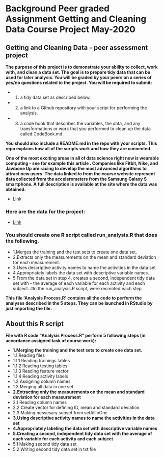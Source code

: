 # **Background Peer graded Assignment Getting and Cleaning Data Course Project May-2020**
## Getting and Cleaning Data - peer assessment project

**The purpose of this project is to demonstrate your ability to collect, work with, and clean a data set. The goal is to prepare tidy data that can be used for later analysis. You will be graded by your peers on a series of yes/no questions related to the project. You will be required to submit:**

- 1) a tidy data set as described below.

- 2) a link to a Github repository with your script for performing the analysis. 
- 3) a code book that describes the variables, the data, and any transformations or work that you performed to clean up the data called CodeBook.md.

**You should also include a README.md in the repo with your scripts. This repo explains how all of the scripts work and how they are connected.**

**One of the most exciting areas in all of data science right now is wearable computing - see for example this article . Companies like Fitbit, Nike, and Jawbone Up are racing to develop the most advanced algorithms to attract new users. The data linked to from the course website represent data collected from the accelerometers from the Samsung Galaxy S smartphone. A full description is available at the site where the data was obtained:**

- [Link](http://archive.ics.uci.edu/ml/datasets/Human+Activity+Recognition+Using+Smartphones)

### **Here are the data for the project:**

- [Link](https://d396qusza40orc.cloudfront.net/getdata%2Fprojectfiles%2FUCI%20HAR%20Dataset.zip)

### **You should create one R script called run_analysis.R that does the following.**

- 1.Merges the training and the test sets to create one data set.
- 2.Extracts only the measurements on the mean and standard deviation for each measurement.
- 3.Uses descriptive activity names to name the activities in the data set
- 4.Appropriately labels the data set with descriptive variable names.
- 5.From the data set in step 4, creates a second, independent tidy data set with - the average of each variable for each activity and each subject.
#In the run_analysis.R script, were recreated each step.

**This file 'Analysis Process.R' contains all the code to perform the analyses described in the 5 steps. They can be launched in RStudio by just importing the file.**

## About this R script
**File with R code "Analysis Process.R" perform 5 following steps (in accordance assigned task of course work):**

- **1.Merging the training and the test sets to create one data set.**
- 1.1 Reading files
- 1.1.1 Reading trainings tables
- 1.1.2 Reading testing tables
- 1.1.3 Reading feature vector
- 1.1.4 Reading activity labels
- 1.2 Assigning column names
- 1.3 Merging all data in one set
- **2.Extracting only the measurements on the mean and standard deviation for each measurement**
- 2.1 Reading column names
- 2.2 Create vector for defining ID, mean and standard deviation
- 2.3 Making nessesary subset from setAllInOne
- **3.Using descriptive activity names to name the activities in the data set**
- **4.Appropriately labeling the data set with descriptive variable names**
- **5.Creating a second, independent tidy data set with the average of each variable for each activity and each subject**
- 5.1 Making second tidy data set
- 5.2 Writing second tidy data set in txt file